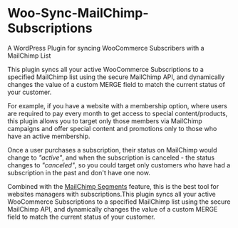 # Woo-Sync-MailChimp-Subscriptions
A WordPress Plugin for syncing WooCommerce Subscribers with a MailChimp List


This plugin syncs all your active WooCommerce Subscriptions to a specified MailChimp list using the secure MailChimp API, and dynamically changes the value of a custom MERGE field to match the current status of your customer.

For example, if you have a website with a membership option, where users are required to pay every month to get access to special content/products, this plugin allows you to target only those members via MailChimp campaigns and offer special content and promotions only to those who have an active membership.

Once a user purchases a subscription, their status on MailChimp would change to *"active"*, and when the subscription is canceled - the status changes to *"canceled"*, so you could target only customers who have had a subscription in the past and don't have one now.

Combined with the [MailChimp Segments](https://mailchimp.com/help/getting-started-with-segments/) feature, this is the best tool for websites managers with subscriptions.This plugin syncs all your active WooCommerce Subscriptions to a specified MailChimp list using the secure MailChimp API, and dynamically changes the value of a custom MERGE field to match the current status of your customer.
